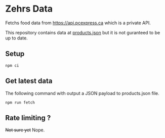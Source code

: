# Zehrs Data 

Fetchs food data from https://api.pcexpress.ca which is a private API.

This repository contains data at [products.json](products.json) but it is not guranteed to be up to date.

## Setup

```
npm ci
```

## Get latest data

The following command with output a JSON payload to products.json file.

```
npm run fetch
```

## Rate limiting ?

~~Not sure yet~~ Nope. 
